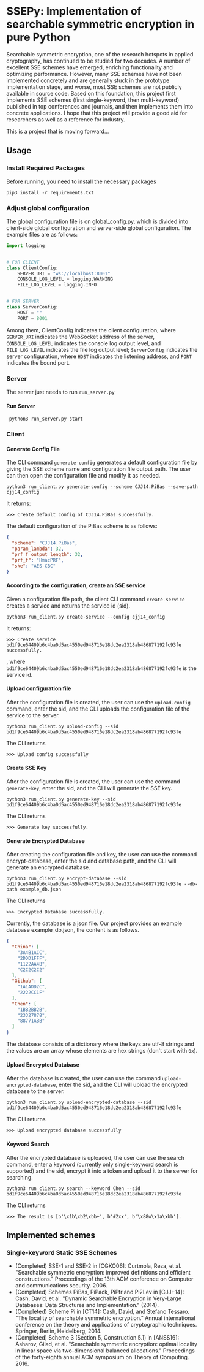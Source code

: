 # SSEPy: Implementation of searchable symmetric encryption in pure Python

Searchable symmetric encryption, one of the research hotspots in applied cryptography, has continued to be studied for two decades. A number of excellent SSE schemes have emerged, enriching functionality and optimizing performance. However, many SSE schemes have not been implemented concretely and are generally stuck in the prototype implementation stage, and worse, most SSE schemes are not publicly available in source code. Based on this foundation, this project first implements SSE schemes (first single-keyword, then multi-keyword) published in top conferences and journals, and then implements them into concrete applications. I hope that this project will provide a good aid for researchers as well as a reference for industry.

This is a project that is moving forward...

## Usage

### Install Required Packages
Before running, you need to install the necessary packages

```shell
pip3 install -r requirements.txt
```

### Adjust global configuration

The global configuration file is on global_config.py, 
which is divided into client-side global configuration and server-side global configuration.
The example files are as follows:

```python
import logging


# FOR CLIENT
class ClientConfig:
    SERVER_URI = "ws://localhost:8001"
    CONSOLE_LOG_LEVEL = logging.WARNING
    FILE_LOG_LEVEL = logging.INFO


# FOR SERVER
class ServerConfig:
    HOST = ""
    PORT = 8001
```

Among them, ClientConfig indicates the client configuration,
where `SERVER_URI` indicates the WebSocket address of the server, 
`CONSOLE_LOG_LEVEL` indicates the console log output level, 
and `FILE_LOG_LEVEL` indicates the file log output level;
`ServerConfig` indicates the server configuration, 
where `HOST` indicates the listening address, 
and `PORT` indicates the bound port.

### Server

The server just needs to run `run_server.py`

#### Run Server
```shell
 python3 run_server.py start
```

### Client

#### Generate Config File

The CLI command `generate-config` generates a default configuration file 
by giving the SSE scheme name and 
configuration file output path. 
The user can then open the configuration file and modify it as needed.

```shell
python3 run_client.py generate-config --scheme CJJ14.PiBas --save-path cjj14_config
```

It returns:

```
>>> Create default config of CJJ14.PiBas successfully.
```

The default configuration of the PiBas scheme is as follows:

```json
{
  "scheme": "CJJ14.PiBas", 
  "param_lambda": 32, 
  "prf_f_output_length": 32,
  "prf_f": "HmacPRF",
  "ske": "AES-CBC"
}
```

#### According to the configuration, create an SSE service

Given a configuration file path, 
the client CLI command `create-service` creates a service 
and returns the service id (sid).

```shell
python3 run_client.py create-service --config cjj14_config 
```

It returns:

```
>>> Create service bd1f9ce64409b6c4ba0d5ac4550ed948716e18dc2ea2318ab486877192fc93fe successfully.
```

, where `bd1f9ce64409b6c4ba0d5ac4550ed948716e18dc2ea2318ab486877192fc93fe` is the service id.


#### Upload configuration file

After the configuration file is created, the user can use the `upload-config` command, 
enter the sid, and the CLI uploads the configuration file of the service to the server.

```shell
python3 run_client.py upload-config --sid bd1f9ce64409b6c4ba0d5ac4550ed948716e18dc2ea2318ab486877192fc93fe
```

The CLI returns 

```
>>> Upload config successfully
```

#### Create SSE Key

After the configuration file is created, the user can use the command `generate-key`, 
enter the sid, and the CLI will generate the SSE key.

```shell
python3 run_client.py generate-key --sid bd1f9ce64409b6c4ba0d5ac4550ed948716e18dc2ea2318ab486877192fc93fe
```

The CLI returns

```
>>> Generate key successfully.
```

#### Generate Encrypted Database

After creating the configuration file and key, the user can use the command encrypt-database, 
enter the sid and database path, and the CLI will generate an encrypted database.

```shell
python3 run_client.py encrypt-database --sid bd1f9ce64409b6c4ba0d5ac4550ed948716e18dc2ea2318ab486877192fc93fe --db-path example_db.json
```

The CLI returns

```
>>> Encrypted Database successfully.
```

Currently, the database is a json file. 
Our project provides an example database example_db.json, the content is as follows.

```json
{
  "China": [
    "3A4B1ACC",
    "2DDD1FFF",
    "1122AA4B",
    "C2C2C2C2"
  ],
  "Github": [
    "1A1ADD2C",
    "2222CC1F"
  ],
  "Chen": [
    "1BB2BB2B",
    "23327878",
    "88771ABB"
  ]
}
```
The database consists of a dictionary where the keys are utf-8 strings 
and the values are an array whose elements are hex strings (don't start with `0x`).

#### Upload Encrypted Database

After the database is created, the user can use the command `upload-encrypted-database`, 
enter the sid, and the CLI will upload the encrypted database to the server.

```shell
python3 run_client.py upload-encrypted-database --sid bd1f9ce64409b6c4ba0d5ac4550ed948716e18dc2ea2318ab486877192fc93fe
```

The CLI returns

```
>>> Upload encrypted database successfully
```

#### Keyword Search

After the encrypted database is uploaded, the user can use the search command, 
enter a keyword (currently only single-keyword search is supported) 
and the sid, encrypt it into a token and upload it to the server for searching.

```shell
python3 run_client.py search --keyword Chen --sid bd1f9ce64409b6c4ba0d5ac4550ed948716e18dc2ea2318ab486877192fc93fe
```

The CLI returns

```
>>> The result is [b'\x1b\xb2\xbb+', b'#2xx', b'\x88w\x1a\xbb'].
```

## Implemented schemes

### Single-keyword Static SSE Schemes

- (Completed) SSE-1 and SSE-2 in \[CGKO06\]: Curtmola, Reza, et al. "Searchable symmetric encryption: improved definitions and efficient constructions." Proceedings of the 13th ACM conference on Computer and communications security. 2006.
- (Completed) Schemes PiBas, PiPack, PiPtr and Pi2Lev in \[CJJ+14\]: Cash, David, et al. "Dynamic Searchable Encryption in Very-Large Databases: Data Structures and Implementation." (2014).
- (Completed) Scheme Pi in \[CT14\]: Cash, David, and Stefano Tessaro. "The locality of searchable symmetric encryption." Annual international conference on the theory and applications of cryptographic techniques. Springer, Berlin, Heidelberg, 2014.
- (Completed) Scheme 3 (Section 5, Construction 5.1) in \[ANSS16\]: Asharov, Gilad, et al. "Searchable symmetric encryption: optimal locality in linear space via two-dimensional balanced allocations." Proceedings of the forty-eighth annual ACM symposium on Theory of Computing. 2016.
